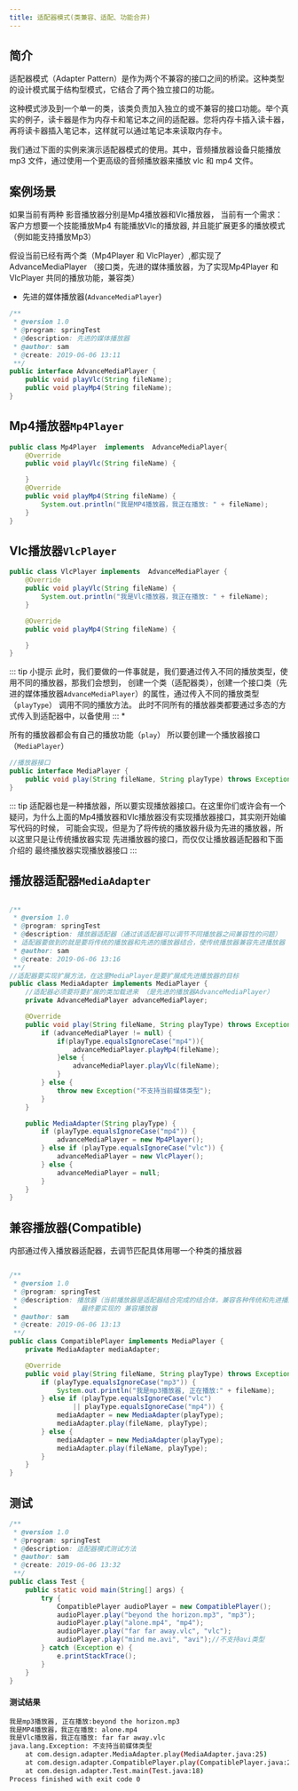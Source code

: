 ```yaml
---
title: 适配器模式(类兼容、适配、功能合并)
---
```

## 简介
适配器模式（Adapter Pattern）是作为两个不兼容的接口之间的桥梁。这种类型的设计模式属于结构型模式，它结合了两个独立接口的功能。

这种模式涉及到一个单一的类，该类负责加入独立的或不兼容的接口功能。举个真实的例子，读卡器是作为内存卡和笔记本之间的适配器。您将内存卡插入读卡器，再将读卡器插入笔记本，这样就可以通过笔记本来读取内存卡。

我们通过下面的实例来演示适配器模式的使用。其中，音频播放器设备只能播放 mp3 文件，通过使用一个更高级的音频播放器来播放 vlc 和 mp4 文件。

## 案例场景
如果当前有两种 影音播放器分别是Mp4播放器和Vlc播放器， 当前有一个需求：客户方想要一个技能播放Mp4 有能播放Vlc的播放器,
并且能扩展更多的播放模式（例如能支持播放Mp3）

假设当前已经有两个类（Mp4Player 和 VlcPlayer）,都实现了AdvanceMediaPlayer （接口类，先进的媒体播放器，为了实现Mp4Player 和VlcPlayer 共同的播放功能，兼容类）
* 先进的媒体播放器(<code>AdvanceMediaPlayer</code>)
```java  
/**
 * @version 1.0
 * @program: springTest
 * @description: 先进的媒体播放器
 * @author: sam
 * @create: 2019-06-06 13:11
 **/
public interface AdvanceMediaPlayer {
    public void playVlc(String fileName);
    public void playMp4(String fileName);
}

```
## Mp4播放器<code>Mp4Player</code>
```java  
public class Mp4Player  implements  AdvanceMediaPlayer{
    @Override
    public void playVlc(String fileName) {

    }
    @Override
    public void playMp4(String fileName) {
        System.out.println("我是MP4播放器，我正在播放: " + fileName);
    }
}

```

## Vlc播放器<code>VlcPlayer</code>
```java  
public class VlcPlayer implements  AdvanceMediaPlayer {
    @Override
    public void playVlc(String fileName) {
        System.out.println("我是Vlc播放器，我正在播放: " + fileName);
    }

    @Override
    public void playMp4(String fileName) {

    }
}

```
::: tip 小提示
此时，我们要做的一件事就是，我们要通过传入不同的播放类型，使用不同的播放器，那我们会想到，
创建一个类（适配器类），创建一个接口类（先进的媒体播放器<code>AdvanceMediaPlayer</code>）的属性，通过传入不同的播放类型（<code>playType</code>）
调用不同的播放方法。 此时不同所有的播放器类都要通过多态的方式传入到适配器中，以备使用
:::
* 

所有的播放器都会有自己的播放功能（<code>play</code>）
所以要创建一个播放器接口（<code>MediaPlayer</code>）

```java  
//播放器接口
public interface MediaPlayer {
    public void play(String fileName, String playType) throws Exception;
}
```

::: tip
适配器也是一种播放器，所以要实现播放器接口。在这里你们或许会有一个疑问，为什么上面的Mp4播放器和Vlc播放器没有实现播放器接口，其实刚开始编写代码的时候，
可能会实现，但是为了将传统的播放器升级为先进的播放器，所以这里只是让传统播放器实现 先进播放器的接口，而仅仅让播放器适配器和下面介绍的 最终播放器实现播放器接口 
:::

## 播放器适配器<code>MediaAdapter</code>
```java 

/**
 * @version 1.0
 * @program: springTest
 * @description: 播放器适配器（通过该适配器可以调节不同播放器之间兼容性的问题）
 * 适配器要做到的就是要将传统的播放器和先进的播放器结合，使传统播放器兼容先进播放器
 * @author: sam
 * @create: 2019-06-06 13:16
 **/
//适配器要实现扩展方法，在这里MediaPlayer是要扩展成先进播放器的目标
public class MediaAdapter implements MediaPlayer {
    //适配器必须要将要扩展的类加载进来 （是先进的播放器AdvanceMediaPlayer）
    private AdvanceMediaPlayer advanceMediaPlayer;

    @Override
    public void play(String fileName, String playType) throws Exception {
        if (advanceMediaPlayer != null) {
            if(playType.equalsIgnoreCase("mp4")){
                advanceMediaPlayer.playMp4(fileName);
            }else {
                advanceMediaPlayer.playVlc(fileName);
            }
        } else {
            throw new Exception("不支持当前媒体类型");
        }
    }

    public MediaAdapter(String playType) {
        if (playType.equalsIgnoreCase("mp4")) {
            advanceMediaPlayer = new Mp4Player();
        } else if (playType.equalsIgnoreCase("vlc")) {
            advanceMediaPlayer = new VlcPlayer();
        } else {
            advanceMediaPlayer = null;
        }
    }
}

```

## 兼容播放器(Compatible)
内部通过传入播放器适配器，去调节匹配具体用哪一个种类的播放器
```java 

/**
 * @version 1.0
 * @program: springTest
 * @description: 播放器（当前播放器是适配器结合完成的结合体，兼容各种传统和先进播放器的所有功能）
 *                最终要实现的 兼容播放器
 * @author: sam
 * @create: 2019-06-06 13:13
 **/
public class CompatiblePlayer implements MediaPlayer {
    private MediaAdapter mediaAdapter;

    @Override
    public void play(String fileName, String playType) throws Exception {
        if (playType.equalsIgnoreCase("mp3")) {
            System.out.println("我是mp3播放器, 正在播放:" + fileName);
        } else if (playType.equalsIgnoreCase("vlc")
                || playType.equalsIgnoreCase("mp4")) {
            mediaAdapter = new MediaAdapter(playType);
            mediaAdapter.play(fileName, playType);
        } else {
            mediaAdapter = new MediaAdapter(playType);
            mediaAdapter.play(fileName, playType);
        }
    }
}
```
## 测试
```java 
/**
 * @version 1.0
 * @program: springTest
 * @description: 适配器模式测试方法
 * @author: sam
 * @create: 2019-06-06 13:32
 **/
public class Test {
    public static void main(String[] args) {
        try {
            CompatiblePlayer audioPlayer = new CompatiblePlayer();
            audioPlayer.play("beyond the horizon.mp3", "mp3");
            audioPlayer.play("alone.mp4", "mp4");
            audioPlayer.play("far far away.vlc", "vlc");
            audioPlayer.play("mind me.avi", "avi");//不支持avi类型
        } catch (Exception e) {
            e.printStackTrace();
        }
    }
}

```
#### 测试结果
```sh 
我是mp3播放器, 正在播放:beyond the horizon.mp3
我是MP4播放器，我正在播放: alone.mp4
我是Vlc播放器，我正在播放: far far away.vlc
java.lang.Exception: 不支持当前媒体类型
	at com.design.adapter.MediaAdapter.play(MediaAdapter.java:25)
	at com.design.adapter.CompatiblePlayer.play(CompatiblePlayer.java:24)
	at com.design.adapter.Test.main(Test.java:18)
Process finished with exit code 0

```





